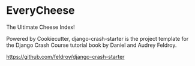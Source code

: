 EveryCheese
==============================

The Ultimate Cheese Index!

Powered by Cookiecutter, django-crash-starter is the project template for the Django Crash Course tutorial book by Daniel and Audrey Feldroy.

https://github.com/feldroy/django-crash-starter

